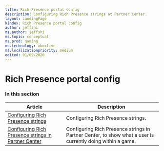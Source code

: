 ```yaml
---
title: Rich Presence portal config
description: Configuring Rich Presence strings at Partner Center.
layout: LandingPage
kindex: Rich Presence portal config
author: jeffshi
ms.author: jeffshi
ms.topic: conceptual
ms.prod: gaming
ms.technology: xboxlive
ms.localizationpriority: medium
edited: 01/09/2020
---
```


# Rich Presence portal config


### In this section

| Article | Description |
|---------|-------------|
| [Configuring Rich Presence strings](live-presence-config.md) | Configuring Rich Presence strings. |
| [Configuring Rich Presence strings in Partner Center](live-presence-config2.md) | Configuring Rich Presence strings in Partner Center, to show what a user is currently doing within a game. |
